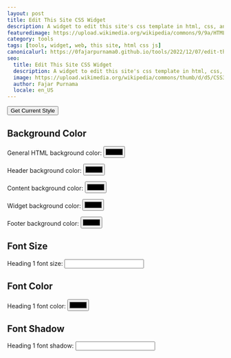 ```yaml
---
layout: post
title: Edit This Site CSS Widget
description: A widget to edit this site's css template in html, css, and js.
featuredimage: https://upload.wikimedia.org/wikipedia/commons/9/9a/HTML5_audio_icon.svg
category: tools
tags: [tools, widget, web, this site, html css js]
canonicalurl: https://0fajarpurnama0.github.io/tools/2022/12/07/edit-this-site-css-widget
seo:
  title: Edit This Site CSS Widget
  description: A widget to edit this site's css template in html, css, and js.
  image: https://upload.wikimedia.org/wikipedia/commons/thumb/d/d5/CSS3_logo_and_wordmark.svg/1200px-CSS3_logo_and_wordmark.svg.png
  author: Fajar Purnama
  locale: en_US
---
```


<button onClick="get_current_style()">Get Current Style</button>

<h2>Background Color</h2>
<p>General HTML background color: <input type="color" id="htmlbackgroundColor" /></p>
<p>Header background color: <input type="color" id="headerbackgroundColor" /></p>
<p>Content background color: <input type="color" id="contentbackgroundColor" /></p>
<p>Widget background color: <input type="color" id="widgetbackgroundColor" /></p>
<p>Footer background color: <input type="color" id="footerbackgroundColor" /></p>

<h2>Font Size</h2>
<p>Heading 1 font size: <input type="number" id="heading1fontsize"/></p>

<h2>Font Color</h2>
<p>Heading 1 font color: <input type="color" id="heading1fontcolor"/></p>

<h2>Font Shadow</h2>
<p>Heading 1 font shadow: <input type="text" id="heading1fontshadow"/></p>

<script>
function get_current_style() {
  document.getElementById("htmlbackgroundColor").value = rgbToHex(getComputedStyle(document.getElementsByTagName("html")[0]).backgroundColor);
  
  document.getElementById("headerbackgroundColor").value = rgbToHex(getComputedStyle(document.querySelectorAll(".header")[0]).backgroundColor);

  document.getElementById("contentbackgroundColor").value = rgbToHex(getComputedStyle(document.querySelectorAll(".grid-content")[0]).backgroundColor);
  
  document.getElementById("widgetbackgroundColor").value = rgbToHex(getComputedStyle(document.querySelectorAll(".grid-widget")[0]).backgroundColor);

  document.getElementById("footerbackgroundColor").value = rgbToHex(getComputedStyle(document.getElementsByTagName("footer")[0]).backgroundColor);

  document.getElementById("heading1fontsize").value = Number(getComputedStyle(document.getElementsByTagName("h1")[0]).fontSize.slice(0, -2));

  document.getElementById("heading1fontcolor").value = rgbToHex(getComputedStyle(document.getElementsByTagName("h1")[0]).color);

  document.getElementById("heading1fontshadow").value = getComputedStyle(document.getElementsByTagName("h1")[0]).textShadow;
}

document.getElementById("htmlbackgroundColor").addEventListener("change", function(event) {
  document.getElementsByTagName("html")[0].style.backgroundImage = "none";
  document.getElementsByTagName("html")[0].style.backgroundColor = event.target.value;
});

document.getElementById("headerbackgroundColor").addEventListener("change", function(event) {
  document.querySelectorAll(".header")[0].style.backgroundImage = "none";
  document.querySelectorAll(".header")[0].style.backgroundColor = event.target.value;
});

document.getElementById("contentbackgroundColor").addEventListener("change", function(event) {
  document.querySelectorAll(".grid-content")[0].style.backgroundImage = "none";
  document.querySelectorAll(".grid-content")[0].style.backgroundColor = event.target.value;
});

document.getElementById("widgetbackgroundColor").addEventListener("change", function(event) {
  document.querySelectorAll(".grid-widget")[0].style.backgroundImage = "none";
  document.querySelectorAll(".grid-widget")[0].style.backgroundColor = event.target.value;
});

document.getElementById("widgetbackgroundColor").addEventListener("change", function(event) {
  document.querySelectorAll(".grid-widget")[0].style.backgroundImage = "none";
  document.querySelectorAll(".grid-widget")[0].style.backgroundColor = event.target.value;
});

document.getElementById("footerbackgroundColor").addEventListener("change", function(event) {
  document.getElementsByTagName("footer")[0].style.backgroundImage = "none";
  document.getElementsByTagName("footer")[0].style.backgroundColor = event.target.value;
});

document.getElementById("heading1fontsize").addEventListener("change", function(event) {
  document.getElementsByTagName("h1")[0].style.fontSize = event.target.value;
});

document.getElementById("heading1fontcolor").addEventListener("change", function(event) {
  document.getElementsByTagName("h1")[0].style.color = event.target.value;
});

document.getElementById("heading1fontshadow").addEventListener("change", function(event) {
  document.getElementsByTagName("h1")[0].style.textShadow = event.target.value;
});

function rgbToHex(rgbColor) {
  // Extract RGB values from the computed style
  const rgbValues = rgbColor.match(/\d+/g).map(Number);
  const red = rgbValues[0];
  const green = rgbValues[1];
  const blue = rgbValues[2];

  // Convert RGB to hex
  const hexColor = `#${((1 << 24) + (red << 16) + (green << 8) + blue).toString(16).slice(1)}`;
  return hexColor;
}
</script>